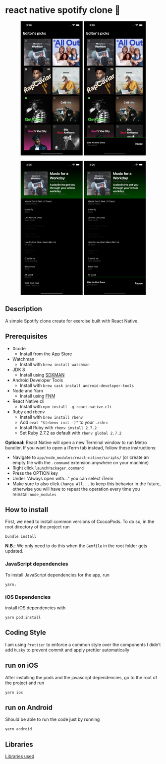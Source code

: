 # react native spotify clone 🎸

<p align="center">
<img src="./docs/images/home-screen.png" alt="home-screen.png" width="200"/>
<img src="./docs/images/home-screen-with-player.png" alt="home-screen-with-player.png" width="200"/>
</p>
<p align="center">
<img src="./docs/images/playlist-detail.png" alt="playlist-detail.png" width="200"/>
<img src="./docs/images/playlist-detail-with-player.png" alt="playlist-detail-with-player.png" width="200"/></p>

## Description

A simple Spotify clone create for exercise built with React Native.

## Prerequisites

- Xcode
  - Install from the App Store
- Watchman
  - Install with `brew install watchman`
- JDK 8
  - Install using [SDKMAN](https://sdkman.io/)
- Android Developer Tools
  - Install with `brew cask install android-developer-tools`
- Node and Yarn
  - Install using [FNM](https://github.com/Schniz/fnm)
- React Native cli
  - Install with `npm install -g react-native-cli`
- Ruby and rbenv
  - Install with `brew install rbenv`
  - Add `eval "$(rbenv init -)"` to your `.zshrc`
  - Install Ruby with `rbenv install 2.7.2`
  - Set Ruby 2.7.2 as default with `rbenv global 2.7.2`

**Optional:** React Native will open a new Terminal window to run Metro bundler. If you want to open a iTerm tab instead, follow these instructions:

- Navigate to `app/node_modules/react-native/scripts/` (or create an empty file with the `.command` extension anywhere on your machine)
- Right click `launchPackager.command`
- Press the OPTION key
- Under "Always open with..." you can select iTerm
- Make sure to also click `Change All...` to keep this behavior in the future, otherwise you will have to repeat the operation every time you reinstall `node_modules`

## How to install

First, we need to install common versions of CocoaPods. To do so, in the root directory of the project run

```
bundle install
```

**N.B.:** We only need to do this when the `Gemfile` in the root folder gets updated.

### JavaScript dependencies

To install JavaScript dependencies for the app, run

```tsx
yarn;
```

### iOS Dependencies

install iOS dependencies with

```tsx
yarn pod:install
```

## Coding Style

I am using `Prettier` to enforce a common style over the components I didn’t add `husky` to prevent commit and apply prettier automatically

## run on iOS

After installing the pods and the javascript dependencies, go to the root of the project and run

```tsx
yarn ios
```

## run on Android

Should be able to run the code just by running

```tsx
yarn android
```

## Libraries

[Libraries used](./Libraries.md)

